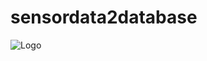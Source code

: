 # sensordata2database

![Logo](https://dev-to-uploads.s3.amazonaws.com/uploads/articles/th5xamgrr6se0x5ro4g6.png)


